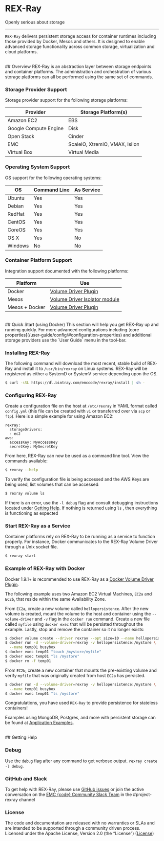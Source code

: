 # REX-Ray

Openly serious about storage

---
`REX-Ray` delivers persistent storage access for container runtimes including
those provided by Docker, Mesos and others. It is designed to enable advanced
storage functionality across common storage, virtualization and cloud platforms.

<br>
## Overview
REX-Ray is an abstraction layer between storage endpoints and container
platforms. The administration and orchestration of various storage platforms
can all be performed using the same set of commands.

### Storage Provider Support

Storage provider support for the following storage platforms:

Provider              | Storage Platform(s)
----------------------|-------------------------
Amazon EC2            | EBS
Google Compute Engine | Disk
Open Stack            | Cinder
EMC                   | ScaleIO, XtremIO, VMAX, Isilon
Virtual Box           | Virtual Media

### Operating System Support

OS support for the following operating systems:

OS       | Command Line | As Service
---------|--------------|-----------
Ubuntu   | Yes          | Yes
Debian   | Yes          | Yes
RedHat   | Yes          | Yes
CentOS   | Yes          | Yes
CoreOS   | Yes          | Yes
OS X     | Yes          | No
Windows  | No           | No

### Container Platform Support

Integration support documented with the following platforms:

Platform            | Use
------------------|-------------------------
Docker            | [Volume Driver Plugin](/user-guide/docker/)
Mesos             | [Volume Driver Isolator module](/user-guide/mesos/)
Mesos + Docker    | [Volume Driver Plugin](/user-guide/mesos/)

<br>
## Quick Start (using Docker)
This section will help you get REX-Ray up and running quickly. For more advanced
configurations including
[core properties](/user-guide/config/#configuration-properties) and additional
storage providers use the `User Guide` menu in the tool-bar.

### Installing REX-Ray
The following command will download the most recent, stable build of REX-Ray
and install it to `/usr/bin/rexray` on Linux systems. REX-Ray will be
registered as either a SystemD or SystemV service depending upon the OS.

```bash
$ curl -sSL https://dl.bintray.com/emccode/rexray/install | sh -
```

### Configuring REX-Ray
Create a configuration file on the host at `/etc/rexray` in YAML format called
`config.yml` (this file can be created with `vi` or transferred over via `scp`
  or `ftp`). Here is a simple example for using Amazon EC2:
```
rexray:
  storageDrivers:
  - ec2
aws:
  accessKey: MyAccessKey
  secretKey: MySecretKey
```

From here, REX-Ray can now be used as a command line tool. View the commands
available:
```bash
$ rexray --help
```

To verify the configuration file is being accessed and the AWS Keys are being
used, list volumes that can be accessed:
```bash
$ rexray volume ls
```

If there is an error, use the `-l debug` flag and consult debugging instructions
 located under [Getting Help](/#getting-help). If nothing is returned using `ls`
, then everything is functioning as expected

### Start REX-Ray as a Service
Container platforms rely on REX-Ray to be running as a service to function
properly. For instance, Docker communicates to the REX-Ray Volume Driver through
a Unix socket file.

```bash
$ rexray start
```

### Example of REX-Ray with Docker
Docker 1.9.1+ is recommended to use REX-Ray as a
[Docker Volume Driver Plugin](https://docs.docker.com/extend/plugins_volume/).

The following example uses two Amazon EC2 Virtual Machines, `EC2a` and `EC2b`,
that reside within the same Availability Zone.

From `EC2a`, create a new volume called `hellopersistence`. After the new volume
 is created, mount the volume to the host and container using the
 `--volume-driver` and `-v` flag in the `docker run` command. Create a new file
called `myfile` using `docker exec` that will be persisted throughout the
example. Lastly, stop and remove the container so it no longer exists:
```bash
$ docker volume create --driver rexray --opt size=10 --name hellopersistence
$ docker run -d --volume-driver=rexray -v hellopersistence:/mystore \
  --name temp01 busybox
$ docker exec temp01 "touch /mystore/myfile"
$ docker exec temp01 "ls /mystore"
$ docker rm -f temp01
```

From `EC2b`, create a new container that mounts the pre-existing volume and
verify `myfile` that was originally created from host `EC2a` has persisted.
```bash
$ docker run -d --volume-driver=rexray -v hellopersistence:/mystore \
  --name temp01 busybox
$ docker exec temp01 "ls /mystore"
```

Congratulations, you have used `REX-Ray` to provide persistence for stateless
containers!

Examples using MongoDB, Postgres, and more with persistent storage can be found
at [Application Examples](/user-guide/application/).

<br>
## Getting Help

### Debug
Use the `debug` flag after any command to get verbose output.
`rexray create -l debug`.

### GitHub and Slack
To get help with REX-Ray, please use
[GitHub issues](https://github.com/emccode/rexray/issues) or join the active
conversation on the
[EMC {code} Community Slack Team](http://community.emccode.com/) in
the #project-rexray channel

### License
The code and documentation are released with no warranties or SLAs and are
intended to be supported through a community driven process. Licensed under the
Apache License, Version 2.0 (the “License”)
([License](/about/license/#rex-ray-license))
